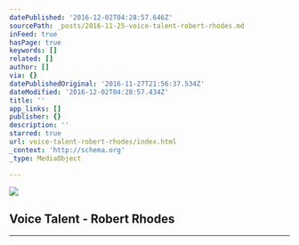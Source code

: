 ```yaml
---
datePublished: '2016-12-02T04:28:57.646Z'
sourcePath: _posts/2016-11-25-voice-talent-robert-rhodes.md
inFeed: true
hasPage: true
keywords: []
related: []
author: []
via: {}
datePublishedOriginal: '2016-11-27T21:56:37.534Z'
dateModified: '2016-12-02T04:28:57.434Z'
title: ''
app_links: []
publisher: {}
description: ''
starred: true
url: voice-talent-robert-rhodes/index.html
_context: 'http://schema.org'
_type: MediaObject

---
```

![](https://the-grid-user-content.s3-us-west-2.amazonaws.com/ed64f8e9-0457-4db1-b24a-4afcd34e9a6c.png)

<article style=""><h1>Voice Talent - Robert Rhodes</h1></article>

---